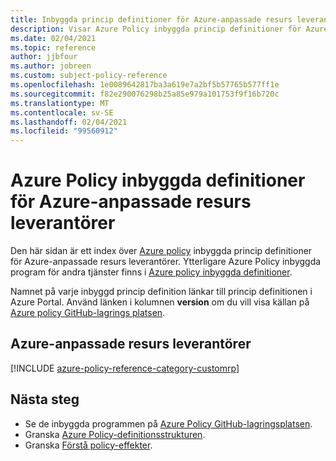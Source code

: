 ```yaml
---
title: Inbyggda princip definitioner för Azure-anpassade resurs leverantörer
description: Visar Azure Policy inbyggda princip definitioner för Azure-anpassade resurs leverantörer. Dessa inbyggda princip definitioner tillhandahåller vanliga metoder för att hantera dina Azure-resurser.
ms.date: 02/04/2021
ms.topic: reference
author: jjbfour
ms.author: jobreen
ms.custom: subject-policy-reference
ms.openlocfilehash: 1e0089642817ba3a619e7a2bf5b57765b577ff1e
ms.sourcegitcommit: f82e290076298b25a85e979a101753f9f16b720c
ms.translationtype: MT
ms.contentlocale: sv-SE
ms.lasthandoff: 02/04/2021
ms.locfileid: "99560912"
---
```

# <a name="azure-policy-built-in-definitions-for-azure-custom-resource-providers"></a>Azure Policy inbyggda definitioner för Azure-anpassade resurs leverantörer

Den här sidan är ett index över [Azure policy](../../governance/policy/overview.md) inbyggda princip definitioner för Azure-anpassade resurs leverantörer. Ytterligare Azure Policy inbyggda program för andra tjänster finns i [Azure policy inbyggda definitioner](../../governance/policy/samples/built-in-policies.md).

Namnet på varje inbyggd princip definition länkar till princip definitionen i Azure Portal. Använd länken i kolumnen **version** om du vill visa källan på [Azure policy GitHub-lagrings platsen](https://github.com/Azure/azure-policy).

## <a name="azure-custom-resource-providers"></a>Azure-anpassade resurs leverantörer

[!INCLUDE [azure-policy-reference-category-customrp](../../../includes/policy/reference/bycat/policies-custom-provider.md)]

## <a name="next-steps"></a>Nästa steg

- Se de inbyggda programmen på [Azure Policy GitHub-lagringsplatsen](https://github.com/Azure/azure-policy).
- Granska [Azure Policy-definitionsstrukturen](../../governance/policy/concepts/definition-structure.md).
- Granska [Förstå policy-effekter](../../governance/policy/concepts/effects.md).
